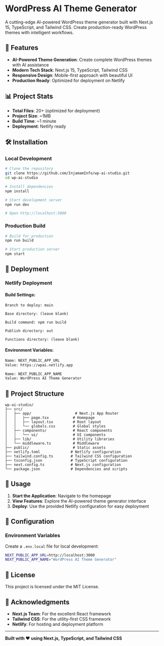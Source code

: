 # WordPress AI Theme Generator

A cutting-edge AI-powered WordPress theme generator built with Next.js 15, TypeScript, and Tailwind CSS. Create production-ready WordPress themes with intelligent workflows.

## 🚀 Features

- **AI-Powered Theme Generation**: Create complete WordPress themes with AI assistance
- **Modern Tech Stack**: Next.js 15, TypeScript, Tailwind CSS
- **Responsive Design**: Mobile-first approach with beautiful UI
- **Production Ready**: Optimized for deployment on Netlify

## 📊 Project Stats

- **Total Files**: 20+ (optimized for deployment)
- **Project Size**: ~1MB
- **Build Time**: ~1 minute
- **Deployment**: Netlify ready

## 🛠️ Installation

### Local Development
```bash
# Clone the repository
git clone https://github.com/InjamamInfo/wp-ai-studio.git
cd wp-ai-studio

# Install dependencies
npm install

# Start development server
npm run dev

# Open http://localhost:3000
```

### Production Build
```bash
# Build for production
npm run build

# Start production server
npm start
```

## 🚀 Deployment

### Netlify Deployment

#### Build Settings:
```
Branch to deploy: main

Base directory: (leave blank)

Build command: npm run build

Publish directory: out

Functions directory: (leave blank)
```

#### Environment Variables:
```bash
Name: NEXT_PUBLIC_APP_URL
Value: https://wpai.netlify.app

Name: NEXT_PUBLIC_APP_NAME
Value: WordPress AI Theme Generator
```

## 📁 Project Structure

```
wp-ai-studio/
├── src/
│   ├── app/                    # Next.js App Router
│   │   ├── page.tsx           # Homepage
│   │   ├── layout.tsx         # Root layout
│   │   └── globals.css        # Global styles
│   ├── components/            # React components
│   │   └── ui/                # UI components
│   ├── lib/                   # Utility libraries
│   └── middleware.ts          # Middleware
├── public/                    # Static assets
├── netlify.toml              # Netlify configuration
├── tailwind.config.ts        # Tailwind CSS configuration
├── tsconfig.json             # TypeScript configuration
├── next.config.ts            # Next.js configuration
└── package.json              # Dependencies and scripts
```

## 🎯 Usage

1. **Start the Application**: Navigate to the homepage
2. **View Features**: Explore the AI-powered theme generator interface
3. **Deploy**: Use the provided Netlify configuration for easy deployment

## 🔧 Configuration

### Environment Variables
Create a `.env.local` file for local development:

```bash
NEXT_PUBLIC_APP_URL=http://localhost:3000
NEXT_PUBLIC_APP_NAME="WordPress AI Theme Generator"
```

## 📄 License

This project is licensed under the MIT License.

## 🙏 Acknowledgments

- **Next.js Team**: For the excellent React framework
- **Tailwind CSS**: For the utility-first CSS framework
- **Netlify**: For hosting and deployment platform

---

**Built with ❤️ using Next.js, TypeScript, and Tailwind CSS**
